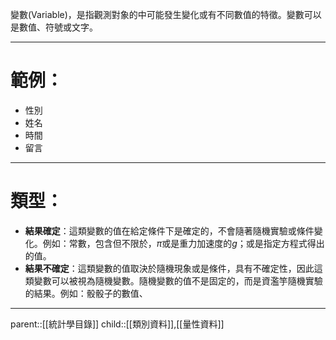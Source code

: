 變數(Variable)，是指觀測對象的中可能發生變化或有不同數值的特徵。變數可以是數值、符號或文字。
- - -
# 範例：
- 性別
- 姓名
- 時間
- 留言
- - -
# 類型：
- **結果確定**：這類變數的值在給定條件下是確定的，不會隨著隨機實驗或條件變化。例如：常數，包含但不限於，$\pi$或是重力加速度的$g$；或是指定方程式得出的值。
- **結果不確定**：這類變數的值取決於隨機現象或是條件，具有不確定性，因此這類變數可以被視為隨機變數。隨機變數的值不是固定的，而是資濫竽隨機實驗的結果。例如：骰骰子的數值、
- - -
parent::[[統計學目錄]]
child::[[類別資料]],[[量性資料]]